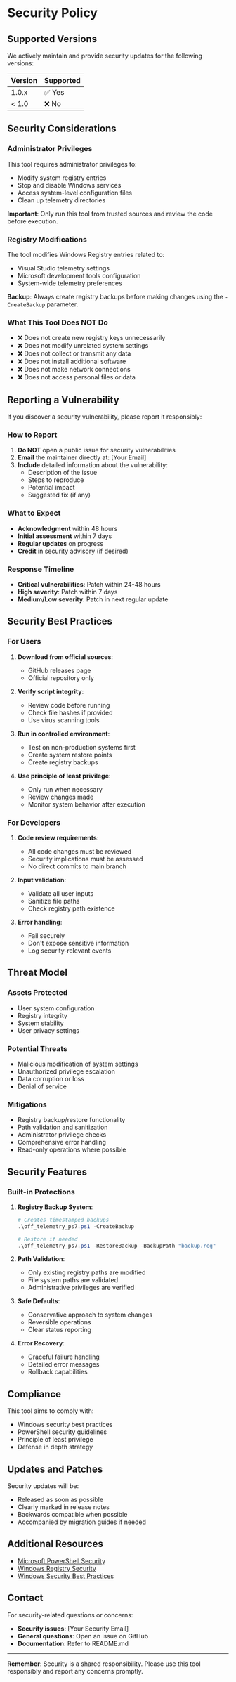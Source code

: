 # Security Policy

## Supported Versions

We actively maintain and provide security updates for the following versions:

| Version | Supported          |
| ------- | ------------------ |
| 1.0.x   | ✅ Yes             |
| < 1.0   | ❌ No              |

## Security Considerations

### Administrator Privileges

This tool requires administrator privileges to:
- Modify system registry entries
- Stop and disable Windows services
- Access system-level configuration files
- Clean up telemetry directories

**Important**: Only run this tool from trusted sources and review the code before execution.

### Registry Modifications

The tool modifies Windows Registry entries related to:
- Visual Studio telemetry settings
- Microsoft development tools configuration
- System-wide telemetry preferences

**Backup**: Always create registry backups before making changes using the `-CreateBackup` parameter.

### What This Tool Does NOT Do

- ❌ Does not create new registry keys unnecessarily
- ❌ Does not modify unrelated system settings
- ❌ Does not collect or transmit any data
- ❌ Does not install additional software
- ❌ Does not make network connections
- ❌ Does not access personal files or data

## Reporting a Vulnerability

If you discover a security vulnerability, please report it responsibly:

### How to Report

1. **Do NOT** open a public issue for security vulnerabilities
2. **Email** the maintainer directly at: [Your Email]
3. **Include** detailed information about the vulnerability:
   - Description of the issue
   - Steps to reproduce
   - Potential impact
   - Suggested fix (if any)

### What to Expect

- **Acknowledgment** within 48 hours
- **Initial assessment** within 7 days  
- **Regular updates** on progress
- **Credit** in security advisory (if desired)

### Response Timeline

- **Critical vulnerabilities**: Patch within 24-48 hours
- **High severity**: Patch within 7 days
- **Medium/Low severity**: Patch in next regular update

## Security Best Practices

### For Users

1. **Download from official sources**:
   - GitHub releases page
   - Official repository only

2. **Verify script integrity**:
   - Review code before running
   - Check file hashes if provided
   - Use virus scanning tools

3. **Run in controlled environment**:
   - Test on non-production systems first
   - Create system restore points
   - Create registry backups

4. **Use principle of least privilege**:
   - Only run when necessary
   - Review changes made
   - Monitor system behavior after execution

### For Developers

1. **Code review requirements**:
   - All code changes must be reviewed
   - Security implications must be assessed
   - No direct commits to main branch

2. **Input validation**:
   - Validate all user inputs
   - Sanitize file paths
   - Check registry path existence

3. **Error handling**:
   - Fail securely
   - Don't expose sensitive information
   - Log security-relevant events

## Threat Model

### Assets Protected
- User system configuration
- Registry integrity
- System stability
- User privacy settings

### Potential Threats
- Malicious modification of system settings
- Unauthorized privilege escalation
- Data corruption or loss
- Denial of service

### Mitigations
- Registry backup/restore functionality
- Path validation and sanitization
- Administrator privilege checks
- Comprehensive error handling
- Read-only operations where possible

## Security Features

### Built-in Protections

1. **Registry Backup System**:
   ```powershell
   # Creates timestamped backups
   .\off_telemetry_ps7.ps1 -CreateBackup
   
   # Restore if needed
   .\off_telemetry_ps7.ps1 -RestoreBackup -BackupPath "backup.reg"
   ```

2. **Path Validation**:
   - Only existing registry paths are modified
   - File system paths are validated
   - Administrative privileges are verified

3. **Safe Defaults**:
   - Conservative approach to system changes
   - Reversible operations
   - Clear status reporting

4. **Error Recovery**:
   - Graceful failure handling
   - Detailed error messages
   - Rollback capabilities

## Compliance

This tool aims to comply with:
- Windows security best practices
- PowerShell security guidelines
- Principle of least privilege
- Defense in depth strategy

## Updates and Patches

Security updates will be:
- Released as soon as possible
- Clearly marked in release notes
- Backwards compatible when possible
- Accompanied by migration guides if needed

## Additional Resources

- [Microsoft PowerShell Security](https://docs.microsoft.com/en-us/powershell/scripting/security/overview)
- [Windows Registry Security](https://docs.microsoft.com/en-us/windows/win32/sysinfo/registry-security-and-access-rights)
- [Windows Security Best Practices](https://docs.microsoft.com/en-us/windows/security/)

## Contact

For security-related questions or concerns:
- **Security issues**: [Your Security Email]
- **General questions**: Open an issue on GitHub
- **Documentation**: Refer to README.md

---

**Remember**: Security is a shared responsibility. Please use this tool responsibly and report any concerns promptly.